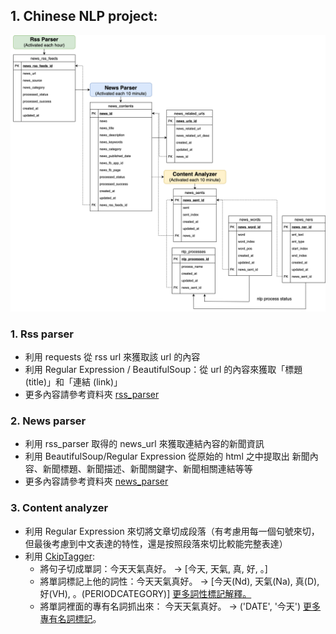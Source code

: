 ## 1. Chinese NLP project:
![NLP Image](./CHINESENLP.png)

### 1. Rss parser
* 利用 requests 從 rss url 來獲取該 url 的內容
* 利用 Regular Expression / BeautifulSoup：從 url 的內容來獲取「標題 (title)」和「連結 (link)」
* 更多內容請參考資料夾 [rss\_parser](https://github.com/garyhsu29/chinese_nlp/tree/master/rss_parser)

### 2. News parser
* 利用 rss\_parser 取得的 news\_url 來獲取連結內容的新聞資訊
*  利用 BeautifulSoup/Regular Expression 從原始的 html 之中提取出 新聞內容、新聞標題、新聞描述、新聞關鍵字、新聞相關連結等等
*  更多內容請參考資料夾 [news\_parser](https://github.com/garyhsu29/chinese_nlp/tree/master/news_parser)


### 3. Content analyzer
* 利用 Regular Expression 來切將文章切成段落（有考慮用每一個句號來切，但最後考慮到中文表達的特性，還是按照段落來切比較能完整表達）
* 利用 [CkipTagger](https://github.com/ckiplab/ckiptagger):
	* 將句子切成單詞：今天天氣真好。 -> [今天, 天氣, 真, 好, 。]
	* 將單詞標記上他的詞性：今天天氣真好。 -> [今天(Nd), 天氣(Na), 真(D), 好(VH), 。(PERIODCATEGORY)] [更多詞性標記解釋。](https://github.com/ckiplab/ckiptagger/wiki/POS-Tags)
	* 將單詞裡面的專有名詞抓出來： 今天天氣真好。 -> ('DATE', '今天') [更多專有名詞標記](https://github.com/ckiplab/ckiptagger/wiki/Entity-Types)。
